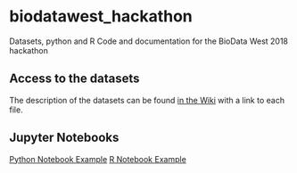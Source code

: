 # biodatawest_hackathon
Datasets, python and R Code and documentation for the BioData West 2018 hackathon

## Access to the datasets

The description of the datasets can be found [in the Wiki](https://github.com/opentargets/biodatawest_hackathon/wiki/Open-Targets-hackathon-datasets-description) with a link to each file.

## Jupyter Notebooks

[Python Notebook Example](https://github.com/opentargets/biodatawest_hackathon/blob/master/python/notebooks/Random%20Forest%20Classifier%20Example.ipynb)
[R Notebook Example](https://github.com/opentargets/biodatawest_hackathon/blob/master/R/OpenTargetsDatathonRNotebook.ipynb)


